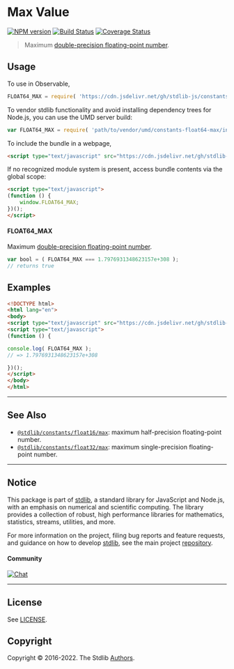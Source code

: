 <!--

@license Apache-2.0

Copyright (c) 2018 The Stdlib Authors.

Licensed under the Apache License, Version 2.0 (the "License");
you may not use this file except in compliance with the License.
You may obtain a copy of the License at

   http://www.apache.org/licenses/LICENSE-2.0

Unless required by applicable law or agreed to in writing, software
distributed under the License is distributed on an "AS IS" BASIS,
WITHOUT WARRANTIES OR CONDITIONS OF ANY KIND, either express or implied.
See the License for the specific language governing permissions and
limitations under the License.

-->

# Max Value

[![NPM version][npm-image]][npm-url] [![Build Status][test-image]][test-url] [![Coverage Status][coverage-image]][coverage-url] <!-- [![dependencies][dependencies-image]][dependencies-url] -->

> Maximum [double-precision floating-point number][ieee754].



<section class="usage">

## Usage

To use in Observable,

```javascript
FLOAT64_MAX = require( 'https://cdn.jsdelivr.net/gh/stdlib-js/constants-float64-max@umd/browser.js' )
```

To vendor stdlib functionality and avoid installing dependency trees for Node.js, you can use the UMD server build:

```javascript
var FLOAT64_MAX = require( 'path/to/vendor/umd/constants-float64-max/index.js' )
```

To include the bundle in a webpage,

```html
<script type="text/javascript" src="https://cdn.jsdelivr.net/gh/stdlib-js/constants-float64-max@umd/browser.js"></script>
```

If no recognized module system is present, access bundle contents via the global scope:

```html
<script type="text/javascript">
(function () {
    window.FLOAT64_MAX;
})();
</script>
```

#### FLOAT64_MAX

Maximum [double-precision floating-point number][ieee754].

```javascript
var bool = ( FLOAT64_MAX === 1.7976931348623157e+308 );
// returns true
```

</section>

<!-- /.usage -->

<section class="examples">

## Examples

<!-- TODO: better example -->

<!-- eslint no-undef: "error" -->

```html
<!DOCTYPE html>
<html lang="en">
<body>
<script type="text/javascript" src="https://cdn.jsdelivr.net/gh/stdlib-js/constants-float64-max@umd/browser.js"></script>
<script type="text/javascript">
(function () {

console.log( FLOAT64_MAX );
// => 1.7976931348623157e+308

})();
</script>
</body>
</html>
```

</section>

<!-- /.examples -->

<!-- Section for related `stdlib` packages. Do not manually edit this section, as it is automatically populated. -->

<section class="related">

* * *

## See Also

-   <span class="package-name">[`@stdlib/constants/float16/max`][@stdlib/constants/float16/max]</span><span class="delimiter">: </span><span class="description">maximum half-precision floating-point number.</span>
-   <span class="package-name">[`@stdlib/constants/float32/max`][@stdlib/constants/float32/max]</span><span class="delimiter">: </span><span class="description">maximum single-precision floating-point number.</span>

</section>

<!-- /.related -->

<!-- Section for all links. Make sure to keep an empty line after the `section` element and another before the `/section` close. -->


<section class="main-repo" >

* * *

## Notice

This package is part of [stdlib][stdlib], a standard library for JavaScript and Node.js, with an emphasis on numerical and scientific computing. The library provides a collection of robust, high performance libraries for mathematics, statistics, streams, utilities, and more.

For more information on the project, filing bug reports and feature requests, and guidance on how to develop [stdlib][stdlib], see the main project [repository][stdlib].

#### Community

[![Chat][chat-image]][chat-url]

---

## License

See [LICENSE][stdlib-license].


## Copyright

Copyright &copy; 2016-2022. The Stdlib [Authors][stdlib-authors].

</section>

<!-- /.stdlib -->

<!-- Section for all links. Make sure to keep an empty line after the `section` element and another before the `/section` close. -->

<section class="links">

[npm-image]: http://img.shields.io/npm/v/@stdlib/constants-float64-max.svg
[npm-url]: https://npmjs.org/package/@stdlib/constants-float64-max

[test-image]: https://github.com/stdlib-js/constants-float64-max/actions/workflows/test.yml/badge.svg?branch=main
[test-url]: https://github.com/stdlib-js/constants-float64-max/actions/workflows/test.yml?query=branch:main

[coverage-image]: https://img.shields.io/codecov/c/github/stdlib-js/constants-float64-max/main.svg
[coverage-url]: https://codecov.io/github/stdlib-js/constants-float64-max?branch=main

<!--

[dependencies-image]: https://img.shields.io/david/stdlib-js/constants-float64-max.svg
[dependencies-url]: https://david-dm.org/stdlib-js/constants-float64-max/main

-->

[chat-image]: https://img.shields.io/gitter/room/stdlib-js/stdlib.svg
[chat-url]: https://gitter.im/stdlib-js/stdlib/

[stdlib]: https://github.com/stdlib-js/stdlib

[stdlib-authors]: https://github.com/stdlib-js/stdlib/graphs/contributors

[umd]: https://github.com/umdjs/umd
[es-module]: https://developer.mozilla.org/en-US/docs/Web/JavaScript/Guide/Modules

[deno-url]: https://github.com/stdlib-js/constants-float64-max/tree/deno
[umd-url]: https://github.com/stdlib-js/constants-float64-max/tree/umd
[esm-url]: https://github.com/stdlib-js/constants-float64-max/tree/esm
[branches-url]: https://github.com/stdlib-js/constants-float64-max/blob/main/branches.md

[stdlib-license]: https://raw.githubusercontent.com/stdlib-js/constants-float64-max/main/LICENSE

[ieee754]: https://en.wikipedia.org/wiki/IEEE_754-1985

<!-- <related-links> -->

[@stdlib/constants/float16/max]: https://github.com/stdlib-js/constants-float16-max/tree/umd

[@stdlib/constants/float32/max]: https://github.com/stdlib-js/constants-float32-max/tree/umd

<!-- </related-links> -->

</section>

<!-- /.links -->
